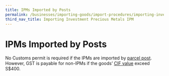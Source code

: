 ```yaml
---
title: IPMs Imported by Posts
permalink: /businesses/importing-goods/import-procedures/importing-investment-precious-metals-ipms/IPMS-imported-by-posts
third_nav_title: Importing Investment Precious Metals IPM
---
```


# IPMs Imported by Posts

No Customs permit is required if the IPMs are imported by [parcel post](/businesses/importing-goods/import-procedures/importing-by-post-or-courier-service). However, GST is payable for non-IPMs if the goods’ [CIF value](/businesses/valuation-duties-taxes-fees/establishing-customs-value-for-imports/establishing-the-customs-value) exceed S$400.
